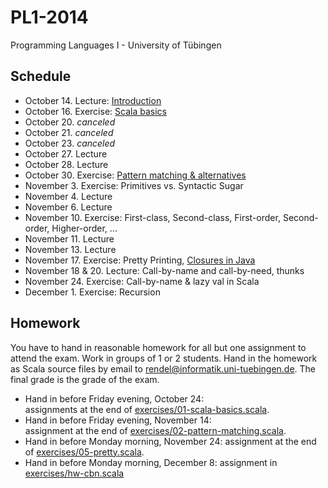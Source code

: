 PL1-2014
========

Programming Languages I - University of Tübingen

Schedule
--------

 * October 14. Lecture: [Introduction](lecturenotes/01-intro.markdown)
 * October 16. Exercise:  [Scala basics](exercises/01-scala-basics.scala)
 * October 20. *canceled*
 * October 21. *canceled*
 * October 23. *canceled*
 * October 27. Lecture
 * October 28. Lecture
 * October 30. Exercise: [Pattern matching & alternatives](exercises/02-pattern-matching.scala)
 * November 3. Exercise: Primitives vs. Syntactic Sugar
 * November 4. Lecture
 * November 6. Lecture
 * November 10. Exercise: First-class, Second-class, First-order, Second-order, Higher-order, ...
 * November 11. Lecture
 * November 13. Lecture
 * November 17. Exercise: Pretty Printing, [Closures in Java](exercises/Closures.java)
 * November 18 & 20. Lecture: Call-by-name and call-by-need, thunks
 * November 24. Exercise: Call-by-name & lazy val in Scala
 * December 1. Exercise: Recursion

Homework
--------

You have to hand in reasonable homework for all but one assignment to attend the exam. Work in groups of 1 or 2 students. Hand in the homework as Scala source files by email to rendel@informatik.uni-tuebingen.de. The final grade is the grade of the exam.

 * Hand in before Friday evening, October 24:  
   assignments at the end of [exercises/01-scala-basics.scala](exercises/01-scala-basics.scala).
 * Hand in before Friday evening, November 14:  
   assignment at the end of [exercises/02-pattern-matching.scala](exercises/02-pattern-matching.scala).
 * Hand in before Monday morning, November 24:
   assignment at the end of [exercises/05-pretty.scala](exercises/05-pretty.scala).
 * Hand in before Monday morning, December 8:
   assignment in [exercises/hw-cbn.scala](exercises/hw-cbn-scala)